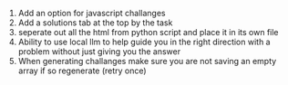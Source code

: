 1) Add an option for javascript challanges
2) Add a solutions tab at the top by the task
3) seperate out all the html from python script and place it in its own file
4) Ability to use local llm to help guide you in the right direction with a problem without just giving you the answer
5) When generating challanges make sure you are not saving an empty array if so regenerate (retry once)
